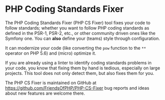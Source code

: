 PHP Coding Standards Fixer
==========================

The PHP Coding Standards Fixer (PHP CS Fixer) tool fixes your code to follow standards;
whether you want to follow PHP coding standards as defined in the PSR-1, PSR-2, etc.,
or other community driven ones like the Symfony one.
You can **also** define your (teams) style through configuration.

It can modernize your code (like converting the ``pow`` function to the ``**`` operator on PHP 5.6)
and (micro) optimize it.

If you are already using a linter to identify coding standards problems in your
code, you know that fixing them by hand is tedious, especially on large
projects. This tool does not only detect them, but also fixes them for you.

The PHP CS Fixer is maintained on GitHub at https://github.com/FriendsOfPHP/PHP-CS-Fixer
bug reports and ideas about new features are welcome there.